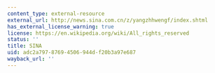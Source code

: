 ```yaml
---
content_type: external-resource
external_url: http://news.sina.com.cn/z/yangzhhwengf/index.shtml
has_external_license_warning: true
license: https://en.wikipedia.org/wiki/All_rights_reserved
status: ''
title: SINA
uid: adc2a797-8769-4506-944d-f20b3a97e687
wayback_url: ''
---
```

